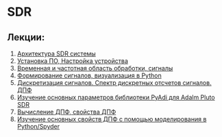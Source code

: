 # SDR

## Лекции:
1)  [Архитектура SDR системы](https://humble-ballcap-e09.notion.site/1-SDR-bf05fc1219da419d88d15f950007c08d)
2) [Установка ПО, Настройка устройства](https://humble-ballcap-e09.notion.site/2-84a9d15f81834c58a86af70a76991cec)
3) [Временная и частотная область обработки, сигналы](https://humble-ballcap-e09.notion.site/3-022075c5872a478a986df83e3e5dd6dd)
4) [Формирование сигналов, визуализация в Python](https://humble-ballcap-e09.notion.site/4-Python-5f78caed6b4c4d919115c5489dd4ffae)
5) [Дискретизация сигналов. Спектр дискретных отсчетов сигналов. ДПФ](https://humble-ballcap-e09.notion.site/5-5f9904dc31f747379b47610a5625be65)
6) [Изучение основных параметров библиотеки PyAdi для Adalm Pluto SDR](https://humble-ballcap-e09.notion.site/6-PyAdi-Adalm-Pluto-SDR-7dabe605bb7243e3b8cb02ff208ca2bf)
7) [Вычисление ДПФ, свойства ДПФ](https://humble-ballcap-e09.notion.site/7-0ee2669e5e8144f39ed11d8455609fc2)
8) [Изучение основных свойств ДПФ с помощью моделирования в  Python/Spyder](https://humble-ballcap-e09.notion.site/8-Python-Spyder-c8f1d4266bd0468caadda311c2e6f812)
